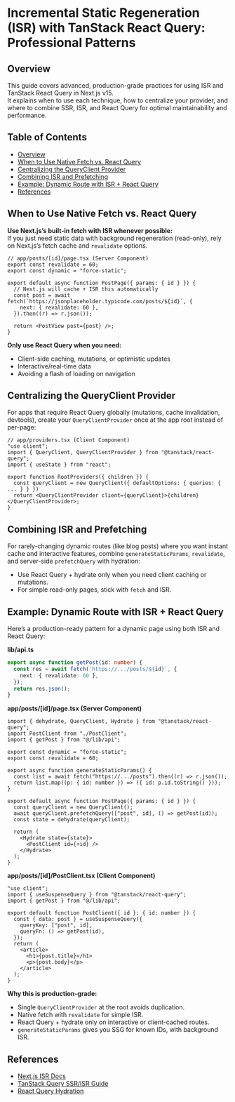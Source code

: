 # Incremental Static Regeneration (ISR) with TanStack React Query: Professional Patterns

## Overview

This guide covers advanced, production-grade practices for using ISR and TanStack React Query in Next.js v15.  
It explains when to use each technique, how to centralize your provider, and where to combine SSR, ISR, and React Query for optimal maintainability and performance.

## Table of Contents

- [Overview](#overview)
- [When to Use Native Fetch vs. React Query](#when-to-use-native-fetch-vs-react-query)
- [Centralizing the QueryClient Provider](#centralizing-the-queryclient-provider)
- [Combining ISR and Prefetching](#combining-isr-and-prefetching)
- [Example: Dynamic Route with ISR + React Query](#example-dynamic-route-with-isr--react-query)
- [References](#references)

## When to Use Native Fetch vs. React Query

**Use Next.js’s built-in fetch with ISR whenever possible:**  
If you just need static data with background regeneration (read-only), rely on Next.js’s fetch cache and `revalidate` options.

```tsx
// app/posts/[id]/page.tsx (Server Component)
export const revalidate = 60;
export const dynamic = "force-static";

export default async function PostPage({ params: { id } }) {
  // Next.js will cache + ISR this automatically
  const post = await fetch(`https://jsonplaceholder.typicode.com/posts/${id}`, {
    next: { revalidate: 60 },
  }).then((r) => r.json());

  return <PostView post={post} />;
}
```

**Only use React Query when you need:**

- Client-side caching, mutations, or optimistic updates
- Interactive/real-time data
- Avoiding a flash of loading on navigation

## Centralizing the QueryClient Provider

For apps that require React Query globally (mutations, cache invalidation, devtools), create your `QueryClientProvider` once at the app root instead of per-page:

```tsx
// app/providers.tsx (Client Component)
"use client";
import { QueryClient, QueryClientProvider } from "@tanstack/react-query";
import { useState } from "react";

export function RootProviders({ children }) {
  const queryClient = new QueryClient({ defaultOptions: { queries: { ... } } })
  return <QueryClientProvider client={queryClient}>{children}</QueryClientProvider>;
}
```

## Combining ISR and Prefetching

For rarely-changing dynamic routes (like blog posts) where you want instant cache and interactive features, combine `generateStaticParams`, `revalidate`, and server-side `prefetchQuery` with hydration:

- Use React Query + hydrate only when you need client caching or mutations.
- For simple read-only pages, stick with `fetch` and ISR.

## Example: Dynamic Route with ISR + React Query

Here’s a production-ready pattern for a dynamic page using both ISR and React Query:

**lib/api.ts**

```ts
export async function getPost(id: number) {
  const res = await fetch(`https://.../posts/${id}`, {
    next: { revalidate: 60 },
  });
  return res.json();
}
```

**app/posts/\[id]/page.tsx (Server Component)**

```tsx
import { dehydrate, QueryClient, Hydrate } from "@tanstack/react-query";
import PostClient from "./PostClient";
import { getPost } from "@/lib/api";

export const dynamic = "force-static";
export const revalidate = 60;

export async function generateStaticParams() {
  const list = await fetch("https://.../posts").then((r) => r.json());
  return list.map((p: { id: number }) => ({ id: p.id.toString() }));
}

export default async function PostPage({ params: { id } }) {
  const queryClient = new QueryClient();
  await queryClient.prefetchQuery(["post", id], () => getPost(id));
  const state = dehydrate(queryClient);

  return (
    <Hydrate state={state}>
      <PostClient id={+id} />
    </Hydrate>
  );
}
```

**app/posts/\[id]/PostClient.tsx (Client Component)**

```tsx
"use client";
import { useSuspenseQuery } from "@tanstack/react-query";
import { getPost } from "@/lib/api";

export default function PostClient({ id }: { id: number }) {
  const { data: post } = useSuspenseQuery({
    queryKey: ["post", id],
    queryFn: () => getPost(id),
  });
  return (
    <article>
      <h1>{post.title}</h1>
      <p>{post.body}</p>
    </article>
  );
}
```

**Why this is production-grade:**

- Single `QueryClientProvider` at the root avoids duplication.
- Native fetch with `revalidate` for simple ISR.
- React Query + hydrate only on interactive or client-cached routes.
- `generateStaticParams` gives you SSG for known IDs, with background ISR.

## References

- [Next.js ISR Docs](https://nextjs.org/docs/app/building-your-application/data-fetching/revalidating)
- [TanStack Query SSR/ISR Guide](https://tanstack.com/query/v5/docs/react/guides/ssr)
- [React Query Hydration](https://tanstack.com/query/v5/docs/react/guides/ssr#using-hydration)
